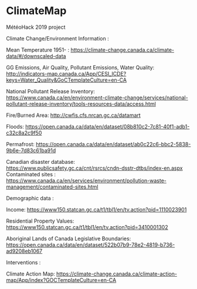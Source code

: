﻿# ClimateMap
MétéoHack 2019 project


Climate Change/Environment Information :

Mean Temperature 1951- : https://climate-change.canada.ca/climate-data/#/downscaled-data

GG Emissions, Air Quality, Pollutant Emissions, Water Quality: http://indicators-map.canada.ca/App/CESI_ICDE?keys=Water_Quality&GoCTemplateCulture=en-CA

National Pollutant Release Inventory: https://www.canada.ca/en/environment-climate-change/services/national-pollutant-release-inventory/tools-resources-data/access.html

Fire/Burned Area: http://cwfis.cfs.nrcan.gc.ca/datamart

Floods: https://open.canada.ca/data/en/dataset/08b810c2-7c81-40f1-adb1-c32c8a2c9f50

Permafrost: https://open.canada.ca/data/en/dataset/ab0c22c6-bbc2-5838-9b6e-7d83c61ba91d

Canadian disaster database: https://www.publicsafety.gc.ca/cnt/rsrcs/cndn-dsstr-dtbs/index-en.aspx
Contaminated sites : https://www.canada.ca/en/services/environment/pollution-waste-management/contaminated-sites.html


Demographic data :

Income: https://www150.statcan.gc.ca/t1/tbl1/en/tv.action?pid=1110023901

Residential Property Values: https://www150.statcan.gc.ca/t1/tbl1/en/tv.action?pid=3410001302

Aboriginal Lands of Canada Legislative Boundaries: https://open.canada.ca/data/en/dataset/522b07b9-78e2-4819-b736-ad9208eb1067


Interventions :

Climate Action Map: https://climate-change.canada.ca/climate-action-map/App/index?GOCTemplateCulture=en-CA




